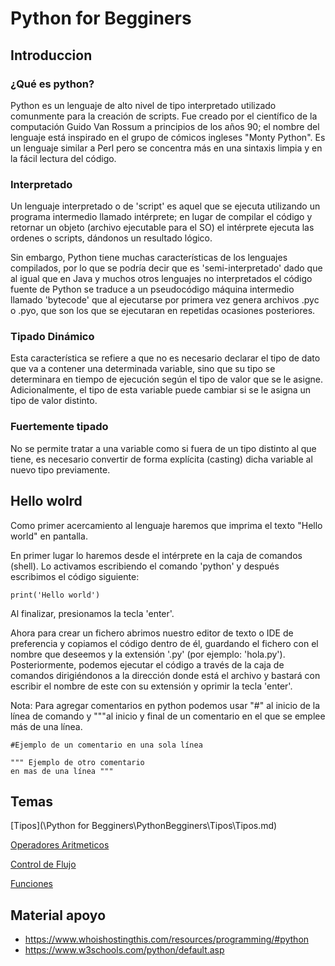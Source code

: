 # Python for Begginers

## Introduccion 

###    ¿Qué es python?
Python es un lenguaje de alto nivel de tipo interpretado utilizado comunmente para la creación de scripts. Fue creado por el científico de la computación Guido Van Rossum a principios de los años 90; el nombre del lenguaje está inspirado en el grupo de cómicos ingleses "Monty Python". Es un lenguaje similar a Perl pero se concentra más en una sintaxis limpia y en la fácil lectura del código.

###    Interpretado
Un lenguaje interpretado o de 'script' es aquel que se ejecuta utilizando un programa intermedio llamado intérprete; en lugar de compilar el código y retornar un objeto (archivo ejecutable para el SO) el intérprete ejecuta las ordenes o scripts, dándonos un resultado lógico.

Sin embargo, Python tiene muchas características de los lenguajes compilados, por lo que se podría decir que es 'semi-interpretado' dado que al igual que en Java y muchos otros lenguajes no interpretados el código fuente de Python se traduce a un pseudocódigo máquina intermedio llamado 'bytecode' que al ejecutarse por primera vez genera archivos .pyc o .pyo, que son los que se ejecutaran en repetidas ocasiones posteriores.

###    Tipado Dinámico
Esta característica se refiere a que no es necesario declarar el tipo de dato que va a contener una determinada variable, sino que su tipo se determinara en tiempo de ejecución según el tipo de valor que se le asigne. Adicionalmente, el tipo de esta variable puede cambiar si se le asigna un tipo de valor distinto.

###    Fuertemente tipado
No se permite tratar a una variable como si fuera de un tipo distinto al que tiene, es necesario convertir de forma explícita (casting) dicha variable al nuevo tipo previamente.

## Hello wolrd

Como primer acercamiento al lenguaje haremos que imprima el texto "Hello world" en pantalla. 

En primer lugar lo haremos desde el intérprete en la caja de comandos (shell).
Lo activamos escribiendo el comando 'python' y después escribimos el código siguiente:

    print('Hello world')

Al finalizar, presionamos la tecla 'enter'. 

Ahora para crear un fichero abrimos nuestro editor de texto o IDE de preferencia y copiamos el código dentro de él, guardando el fichero con el nombre que deseemos y la extensión '.py' (por ejemplo: 'hola.py'). Posteriormente, podemos ejecutar el código a través de la caja de comandos dirigiéndonos a la dirección donde está el archivo y bastará con escribir el nombre de este con su extensión y oprimir la tecla 'enter'.

Nota: Para agregar comentarios en python podemos usar "#" al inicio de la línea de comando y """al inicio y final de un comentario en el que se emplee más de una línea.

    #Ejemplo de un comentario en una sola línea

    """ Ejemplo de otro comentario
    en mas de una línea """

## Temas

[Tipos](\Python for Begginers\PythonBegginers\Tipos\Tipos.md)

[Operadores Aritmeticos](/PythonBegginers/OperadoresArit/Operadores.md)

[Control de Flujo](/PythonBegginers/ControlFlujo/ControlFlujo.md)

[Funciones](/PythonBegginers/Funciones/Funciones.md)

##   Material apoyo
* https://www.whoishostingthis.com/resources/programming/#python
* https://www.w3schools.com/python/default.asp



